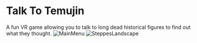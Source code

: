 # Talk To Temujin
A fun VR game allowing you to talk to long dead historical figures to find out what they thought.
![MainMenu](https://github.com/OliverMorland/TalkToTemujin/assets/11809371/97e7bbfd-eaac-4b45-ae6e-4c19fb208b24)
![SteppesLandscape](https://github.com/OliverMorland/TalkToTemujin/assets/11809371/679bc80d-94ec-459c-a04c-d3b7a4d5dfc1)
